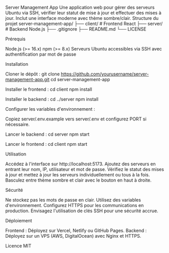 Server Management App
Une application web pour gérer des serveurs Ubuntu via SSH, vérifier leur statut de mise à jour et effectuer des mises à jour. Inclut une interface moderne avec thème sombre/clair.
Structure du projet
server-management-app/
├── client/                # Frontend React
├── server/                # Backend Node.js
├── .gitignore
├── README.md
└── LICENSE

Prérequis

Node.js (>= 16.x)
npm (>= 8.x)
Serveurs Ubuntu accessibles via SSH avec authentification par mot de passe

Installation

Cloner le dépôt :
git clone https://github.com/yourusername/server-management-app.git
cd server-management-app


Installer le frontend :
cd client
npm install


Installer le backend :
cd ../server
npm install


Configurer les variables d'environnement :

Copiez server/.env.example vers server/.env et configurez PORT si nécessaire.


Lancer le backend :
cd server
npm start


Lancer le frontend :
cd client
npm start



Utilisation

Accédez à l'interface sur http://localhost:5173.
Ajoutez des serveurs en entrant leur nom, IP, utilisateur et mot de passe.
Vérifiez le statut des mises à jour et mettez à jour les serveurs individuellement ou tous à la fois.
Basculez entre thème sombre et clair avec le bouton en haut à droite.

Sécurité

Ne stockez pas les mots de passe en clair. Utilisez des variables d'environnement.
Configurez HTTPS pour les communications en production.
Envisagez l'utilisation de clés SSH pour une sécurité accrue.

Déploiement

Frontend : Déployez sur Vercel, Netlify ou GitHub Pages.
Backend : Déployez sur un VPS (AWS, DigitalOcean) avec Nginx et HTTPS.

Licence
MIT
